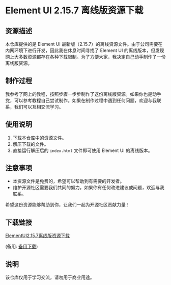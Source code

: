 # Element UI 2.15.7 离线版资源下载

## 资源描述

本仓库提供的是 Element UI 最新版（2.15.7）的离线资源文件。由于公司需要在内网环境下进行开发，因此我在休息时间寻找了 Element UI 的离线版本，但发现网上大多数资源都存在各种下载限制。为了方便大家，我决定自己动手制作了一份离线版资源。

## 制作过程

我参考了网上的教程，按照步骤一步步制作了这份离线版资源。如果你也是动手党，可以参考教程自己尝试制作。如果在制作过程中遇到任何问题，欢迎与我联系，我们可以互相交流学习。

## 使用说明

1. 下载本仓库中的资源文件。
2. 解压下载的文件。
3. 直接运行解压后的 `index.html` 文件即可使用 Element UI 的离线版本。

## 注意事项

- 本资源文件是免费的，希望可以帮助到有需要的开发者。
- 维护开源社区需要我们共同的努力，如果你有任何改进建议或问题，欢迎与我联系。

希望这份资源能够帮助到你，让我们一起为开源社区贡献力量！

## 下载链接
[ElementUI2.15.7离线版资源下载](https://pan.quark.cn/s/0182f49931f6) 

(备用: [备用下载](https://pan.baidu.com/s/1cxGCNBNxyprDMu89i-ATKQ?pwd=1223))

## 说明

该仓库仅用于学习交流，请勿用于商业用途。
